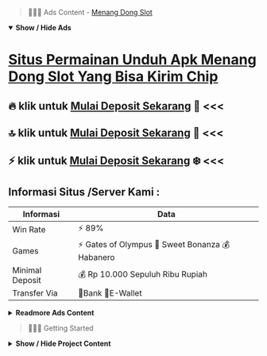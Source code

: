 > :red_circle::red_circle::red_circle: Ads Content - [Menang Dong Slot](https://atom.io/packages/menang-dong-slot)

<details open><summary><b>Show / Hide Ads</b></summary>

# [Situs Permainan Unduh Apk Menang Dong Slot Yang Bisa Kirim Chip](https://atom.io/packages/menang-dong-slot)
## :fire: klik untuk [Mulai Deposit Sekarang](https://golinkurl.github.io/register/) :100: <<< 
## :top: klik untuk [Mulai Deposit Sekarang](https://golinkurl.github.io/promo/) :cake: <<< 
## :zap: klik untuk [Mulai Deposit Sekarang](https://golinkurl.github.io/) :snowflake: <<< 

## Informasi Situs /Server Kami : 

| Informasi  | Data |
| ------------- | ------------- |
| Win Rate  | ⚡ 89% |
| Games  | ⚡ Gates of Olympus 🔱 Sweet Bonanza 💰 Habanero |
| Minimal Deposit  | 💰 Rp 10.000 Sepuluh Ribu Rupiah |
| Transfer Via  | 🏅Bank 🏅E-Wallet |

<details><summary><b>Readmore Ads Content</b></summary>

## Table Of Content
- [Bet Kecil Game Judi Slot Online](#game-judi-slot-online)
- [Bo Bocor Slot Gacor 2022](#slot-gacor-2022)
- [Ini Web Game Slot](#game-slot)
- [Rekomendasi Game Slot](#game-slot)
- [Pola Main Situs Judi Slot Promo Terbaru](#situs-judi-slot-promo-terbaru)
- [Slot Free Slot Aztec Gems](#slot-aztec-gems)
- [Rekomendasi Game Slot Pragmatic](#game-slot-pragmatic)

## Game Judi Slot Online
Koi Gate, Sesuai sama namanya, tema mainan slot terlengkap ini yaitu ikan koi. Dan jadi salah suatu mainan pilihan yang ada dekat provider habanero slot. Selain itu koi gate mempunyai nilai bet yang relatif kecil dibandingkan game slot terlengkap lainnya. Namun walaupun relatif kecil tapi selama-lamanya sanggup menghasilkan bonus bersama kemenangan yang besar.
## Slot Gacor 2022
Kenapa Game Slot Online Sangat Populer? pertunjukan SLot online adalah salahs atu mainan judi online yang sangat umum dalam tahun ini khususnya dalam indonesia amat banyak sekali pencinta slot online mania indonesia, yang bermain slot online lalu banyak orang mencari mainan slot ini karena serta bentuk yang mengangkat selanjutnya lumayan selalu memebrikan jackpot yang amat besar lagi dapat profitabel agar para orang untuk permainan slot online dalam indonesia serta menggunakan handphone senantiasa telah dapat mandapatkan selanjutnya bermain slto online dalam indonesia.

## Game Slot
Pragmatic Play yakni pengembang agen slot online terpenting ini udah membikin kian dari 200 model pertunjukan slot unggul agar bisa dimainkan dalam piranti smartphone beserta computer. provider ini udah menarik keunggulan banyak penghargaan selama ~ masa abadi tahun maka tamat saat ini lantas lagi meningkatkan judi slot mengangkat dengan inovatif serta obyek antik pula spek mutakhir.

## Game Slot
Layanan Cepat, Ramah lalu Aman Online 24 Jam Segala kesukaran bersama pertanyaan Anda dilayani sama cekatan sama customer service kami yang profesional, serta jawaban yang jelas bersama ramah. Ini laksana wujud keseriusan kita saat menyampaikan bantuan unggul untuk member setia kami. agen toto play sedia 24 jam online waktu melayani member setia kami serta service yang pasti terhadap info-info persona Anda. Keamanan jalan negosiasi deposit/withdraw jadi hal terpenting yang merealisasi kita serupa situs judi slot online terpercaya yang tidak suah gagal tukar untuk negosiasi withdraw berapapun jumlahnya.
## Situs Judi Slot Promo Terbaru
Apa Itu agen toto play?
agen toto play yakni sebuah situs yang menyediakan beragam mainan judi online indonesia semacam mesin slot online, taruhan judi bola, serta live casino online.
## Slot Aztec Gems
Berapa Minimal Deposit Disini Untuk Bisa Bermain? Dalam bisa permainan judi online disini pas ekonomis meriah, patut sama deposit 10rb rupiah hanya , hingga sampeyan telah mampu memainkan mainan slot yang sampeyan inginkan,  agar mendapatkan kemenangan besar, alangkah bertambah baiknya bila awak berbuat deposit yang bertambah hebat agar kemenangan terus bertambah sepele awak dapatkan.
## Game Slot Pragmatic
Banyak kemungkinan yang udah dalam bagikan selama kamu mempunyai keinginan agar permainan Online Slot Terbaru pada situs judi terpercaya agen toto play. Saudara bisa menuruti beraneka rupa bobot mainan slot dari provider games judi online yang unggul serta layanan ringan mulut selama 24 jam. Anda bisa menciptakan peluang Paling Besar untuk bisa berjaya selama anda permainan jackpot slot terbaru agentotoplay. Situs online slot Indonesia ini tentunya menjadi salah tunggal yang paling pada kerekau sehingga para Anggota mampu menyeleksi situs yang kredibel dengan dapat dekat percaya.

</details>

</details>

> :red_circle::red_circle::red_circle: Getting Started

<details><summary><b>Show / Hide Project Content</b></summary>

#  Project Name / Title : 
ATPEngine Project #46
##  Getting Started : 
These instructions will get you a copy of the project up and running on your local machine for development and testing purposes. See deployment for notes on how to deploy the project on a live system.

##  Installation for ATPEngine Project #46 : 
A step by step guide that will tell you how to get the development environment up and running.
<ul><li>How to install #1</li><li>How to install #2</li><li>How to install #3</li><li>How to install #4</li><li>How to install #5</li><li>How to install #6</li></ul>

##  Usage : 
A few examples of useful commands and/or tasks.
<ul><li>Usage #1</li><li>Usage  #2</li><li>Usage  #3</li><li>Usage #4</li><li>Usage  #5</li><li>Usage  #6</li></ul>

##  Ads Links : 
Get To Know about our other ads.


[Main Slot Online Deposit Dana](https://atom.io/packages/main-slot-online)

[Fragmatic Slot Rtp Tertinggi](https://atom.io/packages/fragmatic-slot)

[Rtp Slot Pragmatic Via Pulsa Indosat](https://atom.io/packages/rtp-slot-pragmatic)

[Pragmatic Demo Slot Yang Lagi Viral](https://atom.io/packages/pragmatic-demo-slot)

[Game Online Slot Tanpa Potongan](https://atom.io/packages/game-online-slot)

[Coin Master Slot Uang Nyata](https://atom.io/packages/coin-master-slot)

##  Additional Project That Can Be Usefull : 
Get To Know about our other projects.


[ATPEngine Project #58](https://atom.io/packages/atpengine-project-58)

[ATPEngine Project #35](https://atom.io/packages/atpengine-project-35)

[ATPEngine Project #52](https://atom.io/packages/atpengine-project-52)

[ATPEngine Project #18](https://atom.io/packages/atpengine-project-18)

[ATPEngine Project #88](https://atom.io/packages/atpengine-project-88)

[ATPEngine Project #84](https://atom.io/packages/atpengine-project-84)

[ATPEngine Project #71](https://atom.io/packages/atpengine-project-71)

[ATPEngine Project #55](https://atom.io/packages/atpengine-project-55)

[ATPEngine Project #50](https://atom.io/packages/atpengine-project-50)

[ATPEngine Project #97](https://atom.io/packages/atpengine-project-97)

[ATPEngine Project #73](https://atom.io/packages/atpengine-project-73)

##  Master Project : 
Incase you want to know more about our master project, please visit [ATPEngine Home Project](https://atom.io/packages/atpengine-home-project)

</details>
